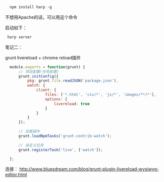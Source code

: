 ```html
  npm install harp -g
```

不想用Apache的话，可以用这个命令

启动如下：

```js
 harp server
```


笔记二：

grunt livereload + chrome reload插件

```js
  module.exports = function(grunt) {
      // 项目配置(任务配置)
      grunt.initConfig({
          pkg: grunt.file.readJSON('package.json'),
          watch: {
              client: {
                  files: ['*.html', 'css/*', 'js/*', 'images/**/*'],
                  options: {
                      livereload: true
                  }
              }
          }
      });
   
      // 加载插件
      grunt.loadNpmTasks('grunt-contrib-watch');
   
      // 自定义任务
      grunt.registerTask('live', ['watch']);
   
  };
```

连接： http://www.bluesdream.com/blog/grunt-plugin-livereload-wysiwyg-editor.html
